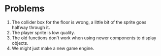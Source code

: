 # Problems
1. The collider box for the floor is wrong, a little bit of the sprite goes halfway through it.
2. The player sprite is low quality.
3. The old functions don't work when using newer components to display objects.
4. We might just make a new game engine.

